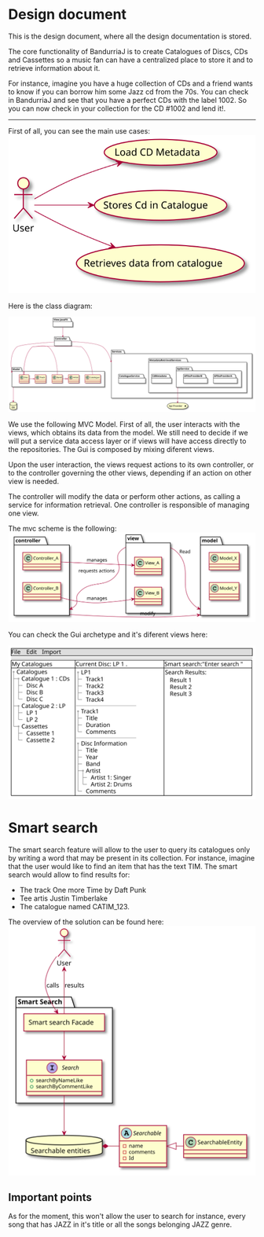 # Design document
This is the design document, where all the design documentation is stored.

The core functionality of BandurriaJ is to create Catalogues of Discs, CDs and Cassettes so a music 
fan can have a centralized place to store it and to retrieve information about it. 

For instance, imagine you have a huge collection of CDs and a friend wants to know if you can borrow him
some Jazz cd from the 70s. You can check in BandurriaJ and see that you have a perfect CDs with 
the label 1002. So you can now check in your collection for the CD #1002 and lend it!.

---

First of all, you can see the main use cases:
![](../images/useCases.svg)

Here is the class diagram:

![](../images/Entities.svg)

We use the following MVC Model. First of all, the user interacts with the views, which
obtains its data from the model. We still need to decide if we will put a service data access layer or
if views will have access directly to the repositories. The Gui is composed by mixing diferent views.

Upon the user interaction, the views request actions to its own controller, or to the controller governing
the other views, depending if an action on other view is needed.

The controller will modify the data or perform other actions, as calling a service for information retrieval. 
One controller is responsible of managing one view.

The mvc scheme is the following:
![](../images/MVC.svg)

You can check the Gui archetype and it's diferent views here:

![](../images/Gui.svg)

# Smart search

The smart search feature will allow to the user to query its catalogues only by writing a word
that may be present in its collection. For instance, imagine that the user would like to 
find an item that has the text TIM. The smart search would allow to find results for:
* The track One more Time by Daft Punk
* Tee artis Justin Timberlake
* The catalogue named CATIM_123.

The overview of the solution can be found here:
![](../images/SmartSearch.svg)

## Important points
As for the moment, this won't allow the user to search for instance, 
every song that has JAZZ in it's title or all the songs belonging JAZZ genre. 
